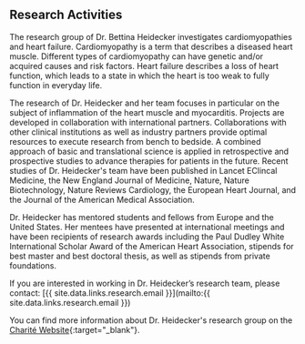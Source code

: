 ## Research Activities 

The research group of Dr. Bettina Heidecker investigates cardiomyopathies and heart failure.
Cardiomyopathy is a term that describes a diseased heart muscle.
Different types of cardiomyopathy can have genetic and/or acquired causes and risk factors.
Heart failure describes a loss of heart function, which leads to a state in which the heart is too weak to fully
function in everyday life.

The research of Dr. Heidecker and her team focuses in particular on the subject of inflammation of the heart muscle
and myocarditis.
Projects are developed in collaboration with international partners. Collaborations with other clinical institutions
as well as industry partners provide optimal resources to execute research from bench to bedside.
A combined approach of basic and translational science is applied in retrospective and prospective studies to advance
therapies for patients in the future.
Recent studies of Dr. Heidecker's team have been published in Lancet EClincal Medicine, the New England Journal of Medicine, Nature, Nature Biotechnology, Nature Reviews Cardiology, the European Heart Journal, and the Journal of the American Medical
Association.

Dr. Heidecker has mentored students and fellows from Europe and the United States. Her mentees have presented at
international meetings and have been recipients of research awards including the Paul Dudley White International
Scholar Award of the American Heart Association, stipends for best master and best doctoral thesis, as well as
stipends from private foundations.

If you are interested in working in Dr. Heidecker’s research team, please contact:
[{{ site.data.links.research.email }}](mailto:{{ site.data.links.research.email }})

You can find more information about Dr. Heidecker's research group on the
[Charité Website]({{site.data.links.research.group_page[site.lang]}}){:target="_blank"}.
